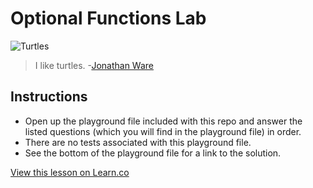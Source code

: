 # Optional Functions Lab

![Turtles](http://i.imgur.com/tE8aJ69.jpg?1)

> I like turtles. -[Jonathan Ware](http://knowyourmeme.com/memes/i-like-turtles)
 

## Instructions

* Open up the playground file included with this repo and answer the listed questions (which you will find in the playground file) in order. 
* There are no tests associated with this playground file.
* See the bottom of the playground file for a link to the solution.


<a href='https://learn.co/lessons/OptionalFunctonLab' data-visibility='hidden'>View this lesson on Learn.co</a>

